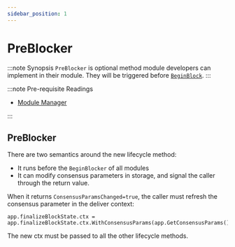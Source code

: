 ```yaml
---
sidebar_position: 1
---
```


# PreBlocker

:::note Synopsis
`PreBlocker` is optional method module developers can implement in their module. They will be triggered before [`BeginBlock`](../../learn/advanced/00-baseapp.md#beginblock).
:::

:::note Pre-requisite Readings

* [Module Manager](./01-module-manager.md)

:::

## PreBlocker

There are two semantics around the new lifecycle method:

* It runs before the `BeginBlocker` of all modules
* It can modify consensus parameters in storage, and signal the caller through the return value.

When it returns `ConsensusParamsChanged=true`, the caller must refresh the consensus parameter in the deliver context:

```
app.finalizeBlockState.ctx = app.finalizeBlockState.ctx.WithConsensusParams(app.GetConsensusParams())
```

The new ctx must be passed to all the other lifecycle methods.

<!-- TODO: leaving this here to update docs with core api changes  -->
